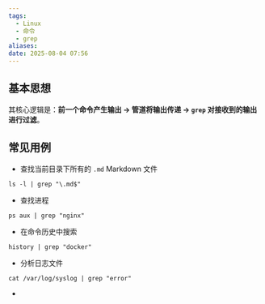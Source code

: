 ```yaml
---
tags:
  - Linux
  - 命令
  - grep
aliases: 
date: 2025-08-04 07:56
---
```

## 基本思想 

其核心逻辑是：**前一个命令产生输出 -> 管道将输出传递 -> `grep` 对接收到的输出进行过滤**。

## 常见用例

- 查找当前目录下所有的 `.md` Markdown 文件

```shell
ls -l | grep "\.md$"
```

- 查找进程

```shell
ps aux | grep "nginx"
```

- 在命令历史中搜索

```shell
history | grep "docker"
```

- 分析日志文件

```shell
cat /var/log/syslog | grep "error"
```

- 
